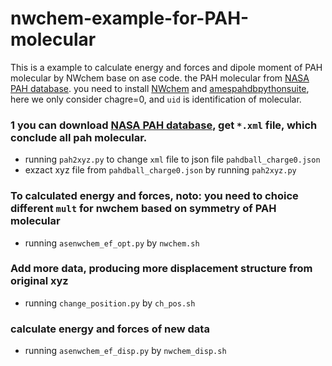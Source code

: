 # nwchem-example-for-PAH-molecular
This is a example to calculate energy and forces and dipole moment of PAH molecular by NWchem base on ase code. the PAH molecular from [NASA PAH database](https://www.astrochemistry.org/pahdb/).
you need to install [NWchem](https://nwchemgit.github.io/Download.html?h=install) and [amespahdbpythonsuite](https://github.com/PAHdb/AmesPAHdbPythonSuite), here we only consider chagre=0, and `uid` is identification of molecular.

### 1 you can download [NASA PAH database](https://www.astrochemistry.org/pahdb/), get `*.xml` file, which conclude all pah molecular.
- running `pah2xyz.py` to change `xml` file to json file `pahdball_charge0.json`
- exzact xyz file from `pahdball_charge0.json` by running `pah2xyz.py`  
### To calculated energy and forces, noto: you need to choice different `mult` for nwchem based on symmetry of PAH molecular
- running `asenwchem_ef_opt.py` by `nwchem.sh`
### Add more data, producing more displacement structure from original xyz
- running `change_position.py` by `ch_pos.sh`
### calculate energy and forces of new data
- running `asenwchem_ef_disp.py` by `nwchem_disp.sh`
 

